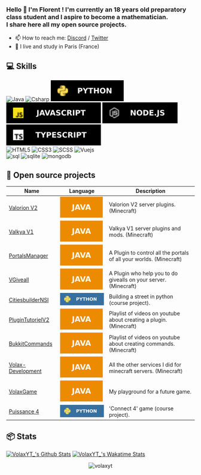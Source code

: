 ### Hello 👋 I'm Florent ! I'm currently an 18 years old preparatory class student and I aspire to become a mathematician. <br>I share here all my open source projects.

- 📫 How to reach me: [Discord](https://discord.gg/3anxCKb) / [Twitter](https://twitter.com/VolaxOff)
- 🥖 I live and study in Paris (France) 

## 💻 Skills
![Java](https://img.shields.io/badge/java-black?style=for-the-badge&logo=openjdk&logoColor=white)
![Csharp](https://img.shields.io/badge/csharp-black?style=for-the-badge&logo=csharp&logoColor=white)
![Python](https://github.com/VolaxYT/VolaxYT/blob/main/python-black.svg)
![JavaScript](https://github.com/VolaxYT/VolaxYT/blob/main/js-black.svg)
![nodejs](https://github.com/VolaxYT/VolaxYT/blob/main/nodejs-black.svg)
![Typescript](https://github.com/VolaxYT/VolaxYT/blob/main/tp-black.svg)
<br>
![HTML5](https://img.shields.io/badge/html5-black?style=for-the-badge&logo=html5&logoColor=white)
![CSS3](https://img.shields.io/badge/css3-black?style=for-the-badge&logo=css3&logoColor=white)
![SCSS](https://img.shields.io/badge/Sass-black?style=for-the-badge&logo=sass&logoColor=white)
![Vuejs](https://img.shields.io/badge/Vue.js-black?style=for-the-badge&logo=vue.js&logoColor=4FC08D)
<br>
![sql](https://img.shields.io/badge/MySQL-black?style=for-the-badge&logo=mysql&logoColor=white)
![sqlite](https://img.shields.io/badge/SQLite-black?style=for-the-badge&logo=sqlite&logoColor=white)
![mongodb](https://img.shields.io/badge/MongoDB-black?style=for-the-badge&logo=sqlite&logoColor=white)



## 🚩 Open source projects
  | Name                                                            | Language                                                           | Description                                                         |
  |-----------------------------------------------------------------|--------------------------------------------------------------------|---------------------------------------------------------------------|
  | [Valorion V2](https://github.com/VolaxYT/Valorion)              |![lg](https://github.com/VolaxYT/VolaxYT/blob/main/java-normal.svg) | Valorion V2 server plugins. (Minecraft)                             |
  | [Valkya V1](https://github.com/ValkyaMC)                        |![lg](https://github.com/VolaxYT/VolaxYT/blob/main/java-normal.svg) | Valkya V1 server plugins and mods. (Minecraft)                      | 
  | [PortalsManager](https://github.com/VolaxYT/PortalsManager)     |![lg](https://github.com/VolaxYT/VolaxYT/blob/main/java-normal.svg) | A Plugin to control all the portals of all your worlds. (Minecraft) |
  | [VGiveall](https://github.com/VolaxYT/VGiveall)                 |![lg](https://github.com/VolaxYT/VolaxYT/blob/main/java-normal.svg) | A Plugin who help you to do givealls on your server. (Minecraft)    | 
  | [CitiesbuilderNSI](https://github.com/VolaxYT/CitiesbuilderNSI) |![g](https://github.com/VolaxYT/VolaxYT/blob/main/python-normal.svg)| Building a street in python (course project).                       |  
  | [PluginTutorielV2](https://github.com/VolaxYT/PluginTutorielV2) |![lg](https://github.com/VolaxYT/VolaxYT/blob/main/java-normal.svg) | Playlist of videos on youtube about creating a plugin. (Minecraft)  |  
  | [BukkitCommands](https://github.com/VolaxYT/BukkitCommands)     |![lg](https://github.com/VolaxYT/VolaxYT/blob/main/java-normal.svg) | Playlist of videos on youtube about creating commands. (Minecraft)  |  
  | [Volax-Development](https://github.com/Volax-Development)       |![lg](https://github.com/VolaxYT/VolaxYT/blob/main/java-normal.svg) | All the other services I did for minecraft servers. (Minecraft)     |  
  | [VolaxGame](https://github.com/VolaxYT/VolaxGame)               |![lg](https://github.com/VolaxYT/VolaxYT/blob/main/java-normal.svg) | My playground for a future game.                                    |
  | [Puissance 4](https://github.com/VolaxYT/Puissance4)            |![g](https://github.com/VolaxYT/VolaxYT/blob/main/python-normal.svg)| 'Connect 4' game (course project).                                  | 
## 📦 Stats 
[![VolaxYT_'s Github Stats](https://github-readme-stats.vercel.app/api?username=volaxyt&theme=radical)](https://github.com/anuraghazra/github-readme-stats)
[![VolaxYT_'s Wakatime Stats](https://github-readme-stats.vercel.app/api/wakatime?username=Volax&range=all_time&langs_count=15)](https://github.com/anuraghazra/github-readme-stats)
<br>
<p align="center"> <img src="https://komarev.com/ghpvc/?username=volaxyt" alt="volaxyt"/></p>
